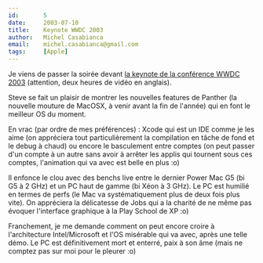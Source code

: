```yaml
---
id:       5
date:     2003-07-10
title:    Keynote WWDC 2003
author:   Michel Casabianca
email:    michel.casabianca@gmail.com
tags:     [Apple]
---
```


Je viens de passer la soirée devant [la keynote de la conférence WWDC 2003](http://www.apple.com/quicktime/qtv/wwdc03/) (attention, deux heures de vidéo en anglais).

<!--more-->

Steve se fait un plaisir de montrer les nouvelles features de Panther (la nouvelle mouture de MacOSX, à venir avant la fin de l'année) qui en font le meilleur OS du moment.

En vrac (par ordre de mes préférences) : Xcode qui est un IDE comme je les aime (on appréciera tout particulièrement la compilation en tâche de fond et le debug à chaud) ou encore le basculement entre comptes (on peut passer d'un compte à un autre sans avoir à arrêter les applis qui tournent sous ces comptes, l'animation qui va avec est belle en plus :o)

Il enfonce le clou avec des benchs live entre le dernier Power Mac G5 (bi G5 à 2 GHz) et un PC haut de gamme (bi Xéon à 3 GHz). Le PC est humilié en termes de perfs (le Mac va systématiquement plus de deux fois plus vite). On appréciera la délicatesse de Jobs qui a la charité de ne même pas évoquer l'interface graphique à la Play School de XP :o)

Franchement, je me demande comment on peut encore croire à l'architecture Intel/Microsoft et l'OS misérable qui va avec, après une telle démo. Le PC est définitivement mort et enterré, paix à son âme (mais ne comptez pas sur moi pour le pleurer :o)
